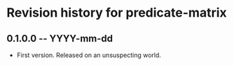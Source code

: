 # Revision history for predicate-matrix

## 0.1.0.0  -- YYYY-mm-dd

* First version. Released on an unsuspecting world.
